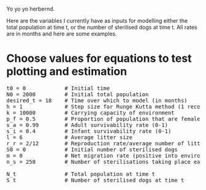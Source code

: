 Yo yo yo herbernd.

Here are the variables I currently have as inputs for modelling either the total population at time t, or the number of sterilised dogs at time t.
All rates are in months and here are some examples.

# Choose values for equations to test plotting and estimation
<pre>
t0 = 0            # Initial time  
N0 = 2000         # Initial total population  
desired_t = 18    # Time over which to model (in months)  
h = 1             # Step size for Runge Kutta method (1 recommended)  
k = 10000         # Carrying capacity of environment  
p_f = 0.5         # Proportion of population that are female (0-1)  
s_a = 0.99        # Adult survivability rate (0-1)  
s_i = 0.4         # Infant survivability rate (0-1)  
l = 6             # Average litter size  
r_r = 2/12        # Reproduction rate/average number of litters (monthly)  
S0 = 0            # Initial number of sterilised dogs  
m = 0             # Net migration rate (positive into environment, negative out) (0-1)  
n_s = 250         # Number of sterilisations taking place each month  
  
N_t               # Total population at time t  
S_t               # Number of sterilised dogs at time t  
</pre>

